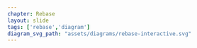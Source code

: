 ```yaml
---
chapter: Rebase
layout: slide
tags: ['rebase','diagram']
diagram_svg_path: "assets/diagrams/rebase-interactive.svg"
---
```


